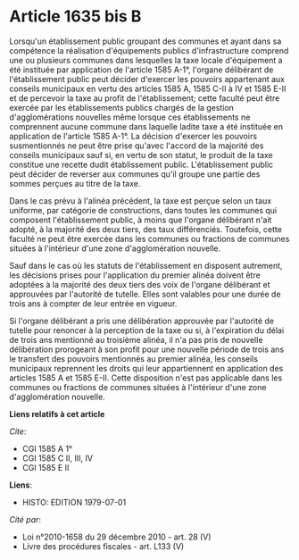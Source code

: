 # Article 1635 bis B

Lorsqu'un établissement public groupant des communes et ayant dans sa compétence la réalisation d'équipements publics
d'infrastructure comprend une ou plusieurs communes dans lesquelles la taxe locale d'équipement a été instituée par
application de l'article 1585 A-1°, l'organe délibérant de l'établissement public peut décider d'exercer les pouvoirs
appartenant aux conseils municipaux en vertu des articles 1585 A, 1585 C-II à IV et 1585 E-II et de percevoir la taxe au
profit de l'établissement; cette faculté peut être exercée par les établissements publics chargés de la gestion
d'agglomérations nouvelles même lorsque ces établissements ne comprennent aucune commune dans laquelle ladite taxe a été
instituée en application de l'article 1585 A-1°. La décision d'exercer les pouvoirs susmentionnés ne peut être prise qu'avec
l'accord de la majorité des conseils municipaux sauf si, en vertu de son statut, le produit de la taxe constitue une recette
dudit établissement public. L'établissement public peut décider de reverser aux communes qu'il groupe une partie des sommes
perçues au titre de la taxe.

Dans le cas prévu à l'alinéa précédent, la taxe est perçue selon un taux uniforme, par catégorie de constructions, dans
toutes les communes qui composent l'établissement public, à moins que l'organe délibérant n'ait adopté, à la majorité des
deux tiers, des taux différenciés. Toutefois, cette faculté ne peut être exercée dans les communes ou fractions de communes
situées à l'intérieur d'une zone d'agglomération nouvelle.

Sauf dans le cas où les statuts de l'établissement en disposent autrement, les décisions prises pour l'application du premier
alinéa doivent être adoptées à la majorité des deux tiers des voix de l'organe délibérant et approuvées par l'autorité de
tutelle. Elles sont valables pour une durée de trois ans à compter de leur entrée en vigueur.

Si l'organe délibérant a pris une délibération approuvée par l'autorité de tutelle pour renoncer à la perception de la taxe
ou si, à l'expiration du délai de trois ans mentionné au troisième alinéa, il n'a pas pris de nouvelle délibération
prorogeant à son profit pour une nouvelle période de trois ans le transfert des pouvoirs mentionnés au premier alinéa, les
conseils municipaux reprennent les droits qui leur appartiennent en application des articles 1585 A et 1585 E-II. Cette
disposition n'est pas applicable dans les communes ou fractions de communes situées à l'intérieur d'une zone d'agglomération
nouvelle.

**Liens relatifs à cet article**

_Cite_:

  - CGI 1585 A 1°
  - CGI 1585 C II, III, IV
  - CGI 1585 E II

**Liens**:

  - HISTO: EDITION 1979-07-01

_Cité par_:

  - Loi n°2010-1658 du 29 décembre 2010 - art. 28 (V)
  - Livre des procédures fiscales - art. L133 (V)
